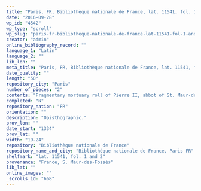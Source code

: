 ```yaml
---
title: "Paris, FR, Bibliothèque nationale de France, lat. 11541, fol. 1 and 2"
date: "2016-09-28"
wp_id: "4542"
wp_type: "scroll"
wp_slug: "paris-fr-bibliotheque-nationale-de-france-lat-11541-fol-1-and-2"
creator: "admin"
online_bibliography_record: ""
language_1: "Latin"
language_2: ""
lib_lon: ""
meta_title: "Paris, FR, Bibliothèque nationale de France, lat. 11541, fol. 1 and 2"
date_quality: ""
length: "50"
repository_city: "Paris"
number_of_pieces: "2"
contents: "Fragmentary mortuary roll of Pierre II, abbot of St. Maur-des-Fossés."
completed: "N"
repository_nation: "FR"
orientation: ""
description: "Opisthographic."
prov_lon: ""
date_start: "1334"
prov_lat: ""
width: "19-24"
repository: "Bibliothèque nationale de France"
repository_name_and_city: "Bibliothèque nationale de France, Paris FR"
shelfmark: "lat. 11541, fol. 1 and 2"
provenance: "France, S. Maur-des-Fossés"
lib_lat: ""
online_images: ""
_scrolls_id: "668"
---
```



